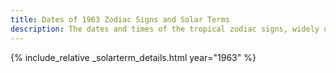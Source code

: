 ```yaml
---
title: Dates of 1963 Zodiac Signs and Solar Terms
description: The dates and times of the tropical zodiac signs, widely used in western astrology, and solar terms of year 1963
---
```

{% include_relative _solarterm_details.html year="1963" %}

